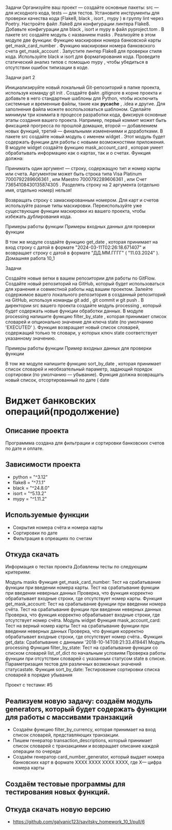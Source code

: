 Задачи
Организуйте ваш проект — создайте основные пакеты: 
src
 — для исходного кода, 
tests
 — для тестов.
Установите инструменты для проверки качества кода (Flake8, 
black
, 
isort
, 
mypy
) в группу 
lint
 через Poetry.
Настройте файл 
.flake8
 для конфигурации линтера Flake8.
Добавьте конфигурации для 
black
, 
isort
 и 
mypy
 в файл 
pyproject.tom
.
В пакете 
src
 создайте модуль с названием 
masks
.
Реализуйте в этом модуле две функции:
Функцию маскировки номера банковской карты 
get_mask_card_number
.
Функцию маскировки номера банковского счета 
get_mask_account
.
Запустите линтер Flake8 для проверки стиля кода.
Используйте 
black
 и 
isort
 для форматирования кода.
Проведите статический анализ типов с помощью 
mypy
, чтобы убедиться в отсутствии ошибок типизации в коде.

Задачи part 2

Инициализируйте новый локальный Git-репозиторий в папке проекта, используя команду 
git init
.
Создайте файл 
.gitignore
 в корне проекта и добавьте в него стандартные шаблоны для Python, чтобы исключить системные и временные файлы, такие как 
__pycache__
, 
.idea
 и другие. Для заполнения файла можете воспользоваться шаблоном.
Сделайте минимум три коммита в процессе разработки кода, фиксируя основные этапы создания вашего проекта. Например, первый коммит может быть фиксацией прогресса по прошлой домашке, второй — добавлением новых функций, третий — финальными изменениями и доработками.
В пакете 
src
 создайте новый модуль с именем 
widget
. Этот модуль будет содержать функции для работы с новыми возможностями приложения.
В модуле 
widget
 создайте функцию 
mask_account_card
, которая умеет обрабатывать информацию как о картах, так и о счетах.
Функция должна:

Принимать один аргумент — строку, содержащую тип и номер карты или счета.
Аргументом может быть строка типа 
Visa Platinum 7000792289606361
, или 
Maestro 7000792289606361
, или 
Счет 73654108430135874305
. Разделять строку на 2 аргумента (отдельно имя, отдельно номер) нельзя!

Возвращать строку с замаскированным номером. Для карт и счетов используйте разные типы маскировки. Переиспользуйте уже существующие функции маскировки из вашего проекта, чтобы избежать дублирования кода.

Примеры работы функции
Примеры входных данных для проверки функции

В том же модуле создайте функцию 
get_date
, которая принимает на вход строку с датой в формате 
"2024-03-11T02:26:18.671407"
 и возвращает строку с датой в формате 
"ДД.ММ.ГГГГ"
 (
"11.03.2024"
).
Домашняя работа 10_1

Задачи

Создайте новые ветки в вашем репозитории для работы по GitFlow.
Создайте новый репозиторий на GitHub, который будет использоваться для хранения и совместной работы над вашим проектом.
Залейте содержимое вашего локального репозитория в созданный репозиторий на GitHub, используя команды 
git add
, 
git commit
 и 
git push
.
В директории 
src
 вашего проекта создайте модуль 
processing
, который будет содержать новые функции обработки данных.
В модуле 
processing
 напишите функцию 
filter_by_state
, которая принимает список словарей и опционально значение для ключа 
state
 (по умолчанию 
'EXECUTED'
). Функция возвращает новый список словарей, содержащий только те словари, у которых ключ 
state
 соответствует указанному значению.

Примеры работы функции
Пример входных данных для проверки функции

В том же модуле напишите функцию 
sort_by_date
, которая принимает список словарей и необязательный параметр, задающий порядок сортировки (по умолчанию — убывание). Функция должна возвращать новый список, отсортированный по дате (
date

# Виджет банковских операций(продолжение)
## Описание проекта
Программма создана для фильтрации и сортировки банковских счетов по дате и оплате.
## Зависимости проекта
* python = "^3.12"
* flake8 = "^7.1.1"
* black = "^24.8.0"
* isort = "^5.13.2"
* mypy = "^1.11.2"
## Используемые функции
* Сокрытия номера счёта и номера карты
* Сортировки по дате
* Фильтрация в опреациях по счетам
## Откуда скачать

Информация о тестах проекта
Добавлены тесты по следующим критериям:

Модуль masks
Функция get_mask_card_number:
Тест на срабатывание функции при введении номера карты.
Тест на срабатывание функции при введении неверныx данных
Проверка, что функция корректно обрабатывает входные строки, где отсутствует номер карты.
Функция get_mask_account:
Тест на срабатывание функции при введении номера счёта.
Тест на срабатывание функции при введении неверныx данных
Проверка, что функция корректно обрабатывает входные строки, где отсутствует номер счёта.
Модуль widget
Функция mask_account_card:
Тест на верный номер карты
Тест на срабатывание функции при введении неверныx данных
Проверка, что функция корректно обрабатывает входные строки, где отсутствует номер счёта..
Функция get_data:
Срабатывание с данными '2018-10-14T08:21:33.419441
Модуль processing
Функция filter_by_state:
Тест на срабатывание функции со списком словарей list_of_dict по начальным условиям
Проверка работы функции при отсутствии словарей с указанным статусом state в списке.
Параметризация тестов для различных возможных значений статусаstate.
Функция sort_by_date:
Тестирование сортировки списка словарей в порядке убывания

Проект с тестами: #5

## Реализуем новую задачу:  создаём модуль generators, который будет содержать функции для работы с массивами транзакций
* Создаём функцию filter_by_currency, которая принимает на вход список словарей, представляющих транзакции.
* Пишем генератор transaction_descriptions, который принимает список словарей с транзакциями и возвращает описание каждой операции по очереди
* Создаём генератор card_number_generator, который выдает номера банковских карт в формате XXXX XXXX XXXX XXXX, где X— цифра номера карты
## Создаём тестовые программы для тестирования новых функций.
## Откуда скачать новую версию
* https://github.com/galvanic123/savitsky_homework_10_1/pull/6
